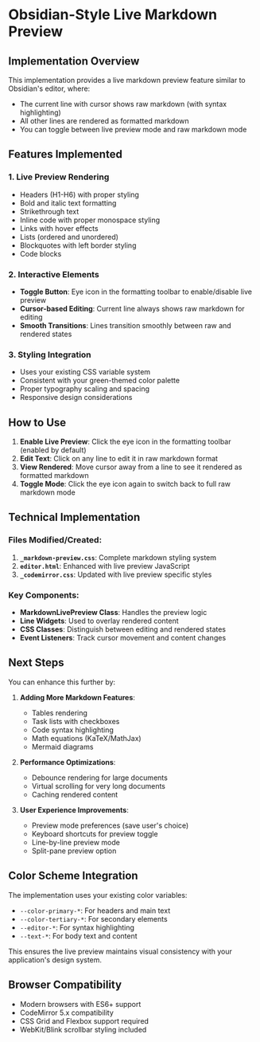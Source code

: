 # Obsidian-Style Live Markdown Preview

## Implementation Overview

This implementation provides a live markdown preview feature similar to Obsidian's editor, where:

- The current line with cursor shows raw markdown (with syntax highlighting)
- All other lines are rendered as formatted markdown
- You can toggle between live preview mode and raw markdown mode

## Features Implemented

### 1. **Live Preview Rendering**
- Headers (H1-H6) with proper styling
- Bold and italic text formatting
- Strikethrough text
- Inline code with proper monospace styling
- Links with hover effects
- Lists (ordered and unordered)
- Blockquotes with left border styling
- Code blocks

### 2. **Interactive Elements**
- **Toggle Button**: Eye icon in the formatting toolbar to enable/disable live preview
- **Cursor-based Editing**: Current line always shows raw markdown for editing
- **Smooth Transitions**: Lines transition smoothly between raw and rendered states

### 3. **Styling Integration**
- Uses your existing CSS variable system
- Consistent with your green-themed color palette
- Proper typography scaling and spacing
- Responsive design considerations

## How to Use

1. **Enable Live Preview**: Click the eye icon in the formatting toolbar (enabled by default)
2. **Edit Text**: Click on any line to edit it in raw markdown format
3. **View Rendered**: Move cursor away from a line to see it rendered as formatted markdown
4. **Toggle Mode**: Click the eye icon again to switch back to full raw markdown mode

## Technical Implementation

### Files Modified/Created:
1. **`_markdown-preview.css`**: Complete markdown styling system
2. **`editor.html`**: Enhanced with live preview JavaScript
3. **`_codemirror.css`**: Updated with live preview specific styles

### Key Components:
- **MarkdownLivePreview Class**: Handles the preview logic
- **Line Widgets**: Used to overlay rendered content
- **CSS Classes**: Distinguish between editing and rendered states
- **Event Listeners**: Track cursor movement and content changes

## Next Steps

You can enhance this further by:

1. **Adding More Markdown Features**:
   - Tables rendering
   - Task lists with checkboxes
   - Code syntax highlighting
   - Math equations (KaTeX/MathJax)
   - Mermaid diagrams

2. **Performance Optimizations**:
   - Debounce rendering for large documents
   - Virtual scrolling for very long documents
   - Caching rendered content

3. **User Experience Improvements**:
   - Preview mode preferences (save user's choice)
   - Keyboard shortcuts for preview toggle
   - Line-by-line preview mode
   - Split-pane preview option

## Color Scheme Integration

The implementation uses your existing color variables:
- `--color-primary-*`: For headers and main text
- `--color-tertiary-*`: For secondary elements
- `--editor-*`: For syntax highlighting
- `--text-*`: For body text and content

This ensures the live preview maintains visual consistency with your application's design system.

## Browser Compatibility

- Modern browsers with ES6+ support
- CodeMirror 5.x compatibility
- CSS Grid and Flexbox support required
- WebKit/Blink scrollbar styling included
